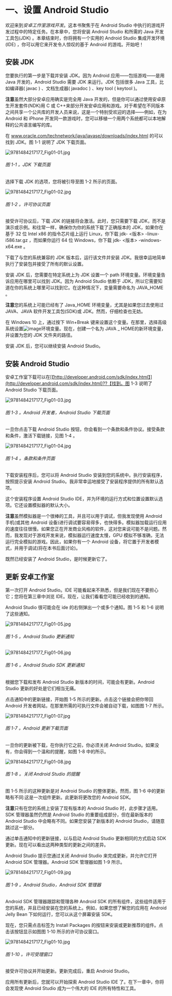 # 一、设置 Android Studio

欢迎来到*安卓工作室游戏开发*。这本书聚焦于在 Android Studio 中执行的游戏开发过程中的特定任务。在本章中，您将安装 Android Studio 和所需的 Java 开发工具包(JDK) 。本章结束时，你将拥有一个实用的 Android Studio 集成开发环境(IDE) ，你可以用它来开发令人惊叹的基于 Android 的游戏。开始吧！

## 安装 JDK

您要执行的第一步是下载并安装 JDK。因为 Android 应用——包括游戏——是用 Java 开发的，Android Studio 需要 JDK 来运行。JDK 包括很多 Java 工具，比如编译器( javac ) 、文档生成器( javadoc ) 、key tool ( keytool )。

**注意**虽然大部分安卓应用确实是完全用 Java 开发的，但是你可以通过使用安卓原生开发套件(NDK)用 C 或 C++来部分开发安卓应用和游戏。对于希望在不同版本之间共享一个公共库的开发人员来说，这是一个特别受欢迎的选择——例如，在为 Android 和 iPhone 开发同一款游戏时，您可以移植一个用两个系统都可以本地解释的公共语言编写的库。

在 www.oracle.com/technetwork/java/javase/downloads/index.html 的可以找到 JDK。图 1-1 说明了 JDK 下载页面。

![9781484217177_Fig01-01.jpg](img/9781484217177_Fig01-01.jpg)

###### 图 1-1 。JDK 下载页面

选择下载 JDK 的选项，您将被引导至图 1-2 所示的页面。

![9781484217177_Fig01-02.jpg](img/9781484217177_Fig01-02.jpg)

###### 图 1-2 。许可协议页面

接受许可协议后，下载 JDK 的链接将会激活。此时，您只需要下载 JDK，而不是演示或示例。和往常一样，确保你为你的系统下载了正确版本的 JDK，如果你在基于 32 位 Intel x86 的指令芯片组上运行 Linux，你下载 jdk- <版本> -linux-i586.tar.gz ，而如果你运行 64 位 Windows，你下载 jdk- <版本> -windows-x64.exe 。

下载了与您的系统兼容的 JDK 版本后，运行该文件并安装 JDK。我很幸运地简单执行了安装包并接受了所有的默认设置。

安装 JDK 后，您需要在特定系统上为 JDK 设置一个 path 环境变量。环境变量告诉应用在哪里可以找到 JDK。因为 Android Studio 依赖于 JDK，所以它需要知道在你的系统上哪里可以找到它。在这种情况下，变量需要命名为 JAVA_HOME 。

**注意**您的系统上可能已经有了 Java_HOME 环境变量，尤其是如果您过去使用过 JAVA、JAVA 软件开发工具包(SDK)或 JDK。然而，仔细检查也无妨。

在 Windows 10 上，通过按下 Win+Break 键来设置这个变量。在那里，选择高级系统设置![image](img/arrow.jpg)环境变量。现在，创建一个名为 JAVA _ HOME的新环境变量，并设置为您的 JDK 文件夹的路径。

安装 JDK 后，您可以继续安装 Android Studio。

## 安装 Android Studio

安卓工作室下载可以在[【http://developer.android.com/sdk/index.html】](http://developer.android.com/sdk/index.html)??【找到。图 1-3 说明了 Android Studio 下载页面。

![9781484217177_Fig01-03.jpg](img/9781484217177_Fig01-03.jpg)

###### 图 1-3 。Android 开发者，Android Studio 下载页面

一旦你点击下载 Android Studio 按钮，你会看到一个条款和条件协议。接受条款和条件，激活下载链接，见图 1-4 。

![9781484217177_Fig01-04.jpg](img/9781484217177_Fig01-04.jpg)

###### 图 1-4 。条款和条件页面

下载安装程序后，您可以将 Android Studio 安装到您的系统中。执行安装程序，按照提示安装 Android Studio。我非常幸运地接受了安装程序提供的所有默认选项。

这个安装程序设置 Android Studio IDE，并为环境的运行方式和位置设置默认选项。它还设置模拟器的默认大小。

**注意**虽然模拟器是一个很棒的工具，并且可以用于调试，但我发现使用 Android 手机(或其他 Android 设备)进行调试要容易得多，也快得多。模拟器加载运行应用的速度往往很慢。如果您正在开发商业风格的软件，这对您来说可能不是问题。然而，我发现对于游戏开发来说，模拟器运行速度太慢，GPU 模拟不够准确，无法运行完全模拟的游戏。因此，如果你有一个 Android 设备，将它置于开发者模式，并用于调试(将在本书后面讨论)。

既然已经安装了 Android Studio，是时候更新它了。

## 更新 安卓工作室

第一次打开 Android Studio。IDE 可能看起来不熟悉，但是我们现在不要担心它；您将在第三章中浏览 IDE。现在，让我们看看您可能已经收到的通知。

Android Studio 很可能会在 ide 的右侧弹出一个或多个通知。图 1-5 和 1-6 说明了这些通知。

![9781484217177_Fig01-05.jpg](img/9781484217177_Fig01-05.jpg)

###### 图 1-5 。Android Studio 更新通知

![9781484217177_Fig01-06.jpg](img/9781484217177_Fig01-06.jpg)

###### 图 1-6 。Android Studio SDK 更新通知

根据您下载和发布 Android Studio 新版本的时间，可能会有更新。Android Studio 更新的好处是它们相当无痛。

点击通知中的更新链接，开始图 1-5 所示的更新。点击这个链接会把你带回 Android 开发者网站，在那里所需的可执行文件会被自动下载，如图图 1-7 所示。

![9781484217177_Fig01-07.jpg](img/9781484217177_Fig01-07.jpg)

###### 图 1-7 。Android 更新下载页面

一旦你的更新被下载，在你执行它之前，你必须关闭 Android Studio。如果没有，你会得到一个温和的提醒，如图 1-8 中的所示。

![9781484217177_Fig01-08.jpg](img/9781484217177_Fig01-08.jpg)

###### 图 1-8 。关闭 Android Studio 的提醒

图 1-5 所示的这种更新是对 Android Studio 的整体更新。然而，图 1-6 中的更新略有不同:这是一次组件更新。此更新将更改您的 Android SDK。

**注意**只有在您的系统上安装了现有版本的 Android Studio 时，此步骤才适用。SDK 管理器虽然仍然是 Android Studio 的重要组成部分，但在最新版本的 Android Studio 中会略有不同。如果您安装了新版本的 Android Studio，请随意跳过这一部分。

通过单击通知中的更新链接，以与启动 Android Studio 更新相同的方式启动 SDK 更新。现在可以看出这两种类型的更新之间的差异。

Android Studio 提示您通过关闭 Android Studio 来完成更新，并允许它打开 Android SDK 管理器。Android SDK 管理器如图 1-9 所示。

![9781484217177_Fig01-09.jpg](img/9781484217177_Fig01-09.jpg)

###### 图 1-9 。Android Studio，Android SDK 管理器

Android SDK 管理器跟踪和管理各种 Android SDK 的所有组件，这些组件适用于您的系统，并且已经安装在您的系统上。例如，如果您想了解您的应用在 Android Jelly Bean 下如何运行，您可以从这个屏幕安装 SDK。

现在，您只需点击标签为 Install <number>Packages 的按钮来安装或更新推荐的组件。点击该按钮显示如图图 1-10 所示的许可协议窗口。</number>

![9781484217177_Fig01-10.jpg](img/9781484217177_Fig01-10.jpg)

###### 图 1-10 。许可受理窗口

接受许可协议并开始更新。更新完成后，重启 Android Studio。

应用所有更新后，您就可以开始探索 Android Studio IDE 了。在下一章中，你将会发现使 Android Studio 成为一个伟大的 IDE 的所有特性和工具。